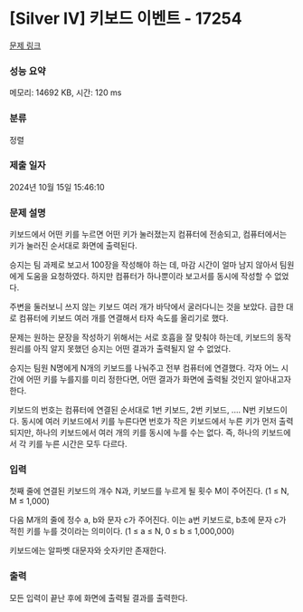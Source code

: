# [Silver IV] 키보드 이벤트 - 17254 

[문제 링크](https://www.acmicpc.net/problem/17254) 

### 성능 요약

메모리: 14692 KB, 시간: 120 ms

### 분류

정렬

### 제출 일자

2024년 10월 15일 15:46:10

### 문제 설명

<p>키보드에서 어떤 키를 누르면 어떤 키가 눌러졌는지 컴퓨터에 전송되고, 컴퓨터에서는 키가 눌러진 순서대로 화면에 출력된다.</p>

<p>승지는 팀 과제로 보고서 100장을 작성해야 하는 데, 마감 시간이 얼마 남지 않아서 팀원에게 도움을 요청하였다. 하지만 컴퓨터가 하나뿐이라 보고서를 동시에 작성할 수 없었다.</p>

<p>주변을 둘러보니 쓰지 않는 키보드 여러 개가 바닥에서 굴러다니는 것을 보았다. 급한 대로 컴퓨터에 키보드 여러 개를 연결해서 타자 속도를 올리기로 했다.</p>

<p>문제는 원하는 문장을 작성하기 위해서는 서로 호흡을 잘 맞춰야 하는데, 키보드의 동작 원리를 아직 알지 못했던 승지는 어떤 결과가 출력될지 알 수 없었다.</p>

<p>승지는 팀원 N명에게 N개의 키보드를 나눠주고 전부 컴퓨터에 연결했다. 각자 어느 시간에 어떤 키를 누를지를 미리 정한다면, 어떤 결과가 화면에 출력될 것인지 알아내고자 한다.</p>

<p>키보드의 번호는 컴퓨터에 연결된 순서대로 1번 키보드, 2번 키보드, .... N번 키보드이다. 동시에 여러 키보드에서 키를 누른다면 번호가 작은 키보드에서 누른 키가 먼저 출력되지만, 하나의 키보드에서 여러 개의 키를 동시에 누를 수는 없다. 즉, 하나의 키보드에서 각 키를 누른 시간은 모두 다르다.</p>

### 입력 

 <p>첫째 줄에 연결된 키보드의 개수 N과, 키보드를 누르게 될 횟수 M이 주어진다. (1 ≤ N, M ≤ 1,000)</p>

<p>다음 M개의 줄에 정수 a, b와 문자 c가 주어진다. 이는 a번 키보드로, b초에 문자 c가 적힌 키를 누를 것이라는 의미이다. (1 ≤ a ≤ N, 0 ≤ b ≤ 1,000,000)</p>

<p>키보드에는 알파벳 대문자와 숫자키만 존재한다.</p>

### 출력 

 <p>모든 입력이 끝난 후에 화면에 출력될 결과를 출력한다.</p>

